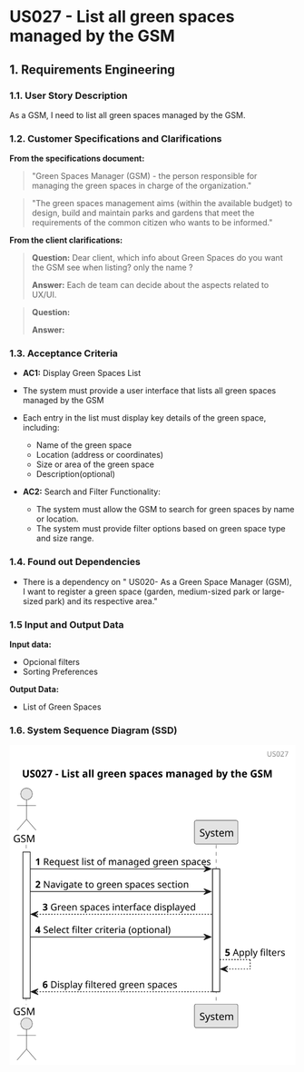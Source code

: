 # US027 - List all green spaces managed by the GSM


## 1. Requirements Engineering

### 1.1. User Story Description

As a GSM, I need to list all green spaces managed by the GSM.

### 1.2. Customer Specifications and Clarifications 

**From the specifications document:**

> "Green Spaces Manager (GSM) - the person responsible for managing the green spaces in charge of the organization."

> "The green spaces management aims (within the available budget) to design,
build and maintain parks and gardens that meet the requirements of the
common citizen who wants to be informed."

> 
**From the client clarifications:**


> **Question:** Dear client, which info about Green Spaces do you want the GSM see when listing? only the name ?
>
> **Answer:** Each de team can decide about the aspects related to UX/UI.

> **Question:** 
>
>  **Answer:** 
### 1.3. Acceptance Criteria

* **AC1:** Display Green Spaces List
* The system must provide a user interface that lists all green spaces managed by the GSM
* Each entry in the list must display key details of the green space, including:
  * Name of the green space
  * Location (address or coordinates)
  * Size or area of the green space
  * Description(optional)

  
* **AC2:** Search and Filter Functionality:

  * The system must allow the GSM to search for green spaces by name or location.
  * The system must provide filter options based on green space type and size range.



### 1.4. Found out Dependencies

* There is a dependency on " US020- As a Green Space Manager (GSM), I want to register a green
  space (garden, medium-sized park or large-sized park) and its respective
  area."


### 1.5 Input and Output Data
	
**Input data:**

* Opcional filters
* Sorting Preferences

**Output Data:**

* List of Green Spaces

### 1.6. System Sequence Diagram (SSD)

![us026](svg/us027-sequence_diagram.svg)


